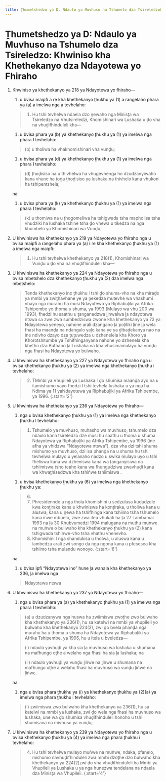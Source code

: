 ```yaml
---
title: Ṱhumetshedzo ya D. Ndaulo ya Muvhuso na Tshumelo dza Tsireledzo&#58; Khwiniso kha Khethekanyo dza Ndayotewa yo Fhiraho
---
```


# Ṱhumetshedzo ya D: Ndaulo ya Muvhuso na Tshumelo dza Tsireledzo: Khwiniso kha Khethekanyo dza Ndayotewa yo Fhiraho

1.	Khwiniso ya khethekanyo ya 218 ya Ndayotewa yo fhiraho—
	1.	u bvisa maipfi a re kha khethekanyo ṱhukhu ya (1) a rangelaho phara ya (a) a imelwa nga a tevhelaho:

	> 1.	Hu tshi tevhelwa ndaela dzo ṋewaho nga Minisṱa wa Tsireledzo na Vhutsireledzi, Khomishinari wa Lushaka u ḓo vha na vhuḓifhinduleli kha—

	1.	u bvisa phara ya (b) ya khethekanyo ṱhukhu ya (1) ya imelwa nga phara I tevhelaho:

	> (b) u tholiwa ha vhakhomishinari vha vunḓu;

	1.	u bvisa phara ya (d) ya khethekanyo ṱhukhu ya (1) ya imelwa nga phara I tevhelaho:

	> (d) ṱhoḓisiso na u thivhelwa ha vhugevhenga ho dzudzanyiwaho kana vhune ha ṱoḓa ṱhoḓisiso ya lushaka na thivhelo kana vhukoni ha tshipentshela;
	
	na

	1.	u bvisa phara ya (k) ya khethekanyo ṱhukhu ya (1) ya imelwa nga phara I tevhelaho:

	> (k) u thomiwa na u ṱhogomeliwa ha tshigwada tsha mapholisa tsha vhudziki ha lushaka tshine tsha ḓo vhewa u tikedza na nga khumbelo ya Khomishinari wa Vunḓu;

2.	U khwiniswa ha khethekanyo ya 219 ya Ndayotewa yo fhiraho nga u bvisa maipfi a rangelaho phara ya (a) i re kha khethekanyo ṱhukhu ya (1) a imelwa nga maipfi:

	> 1.	Hu tshi tevhelwa khethekanyo ya 218(1), Khomishinari wa Vunḓu u ḓo vha na vhuḓifhinduleli kha—

3.	U khwiniswa ha khethekanyo ya 224 ya Ndayotewa yo fhiraho nga u bvisa mbetshelo dza khethekanyo ṱhukhu ya (2) dza imelwa nga mbetshelo:

	> Tenda khethekanyo ino ṱhukhu I tshi ḓo shuma-vho na kha miraḓo ya mmbi ya zwiṱhavhane ye ya ṋekedza mutevhe wa vhashumi vhayo nga murahu ha musi Ndayotewa ya Riphabuḽiki ya Afrika Tshipembe yo thoma u shuma, ya 1993 (Mulayo wa vhu 200 wa 1993), fhedzi hu saathu u ṱanganedzwa ḽinwalwa ḽa ndayotewa ntswa sa zwe zwa sumbedziswa zwone kha khethekanyo ya 73 ya Ndayotewa yeneyo, nahone arali dzangano ḽa poḽitiki ḽine ḽa wela fhasi ha maanḓa na ndangulo yaḽo kana ye ya ḓibaḓekanya nao na ine ndivho dzayo dza ṱuṱuwedza u dzhenelela kha Khoro ya Khorotshitumbe ya Tshifhinganyana nahone yo dzhenela kha khetho dza Buthano ḽa Lushaka na kha vhusimamulayo ha vunḓu nga fhasi ha Ndayotewa yo bulwaho.

4.	U khwiniswa ha khethekanyo ya 227 ya Ndayotewa yo fhiraho nga u bvisa khethekanyo ṱhukhu ya (2) ya imelwa nga khethekanyo ṱhukhu i tevhelaho:

	> 2.	TMmbi ya Vhupileli ya Lushaka I ḓo shumisa maanḓa ayo na u itamishumo yayo fhedzi I tshi tevhela lushaka u ya nga ha Ndima ya 11 yaNdayotewa ya Riphabuḽiki ya Afrika Tshipembe, ya 1996.
	> {:start='2'}

5.	U khwiniswa ha khethekanyo ya 236 ya Ndayotewa yo fhiraho—
	1.	nga u bvisa khethekanyo ṱhukhu ya (1) ya imelwa nga khethekanyo        ṱhukhu I tevhelaho:

	> 1.	Tshumelo ya muvhuso, muhasho wa muvhuso, tshumelo dza ndaulo kana tsireledzo dze musi hu saathu u thoma u shuma Ndayotewa ya Riphabuḽiki ya Afrika Tshipembe, ya 1996 (ine afha ya vhidzwa “Ndayotewa ntswa”), dza vha dzi tshi shuma mishumo ya muvhuso, dzi isa phanḓa na u shuma hu tshi tevhelwa mulayo u yelanaho nadzo u swika mulayo uyo u tshi fheliswa kana wa dzheniswa kana wa ṱanganyisiwa na tshiimiswa tsho teaho kana wa fhungudziwa zwavhuḓi kana wa khwaṱhisedzwa kha tshiṅwe tshiimiswa .

	1.	u bvisa khethekanyo ṱhukhu ya (6) ya imelwa nga khethekanyo ṱhukhu ya:

	> 6.	
	>	1.	Phresidennde a nga thola khomishini u sedzulusa kuḓadzele kwa konṱiraka kana u khwiniswa ha konṱiraka, u tholiwa kana u aluswa, kana u ṋewa ha tshifhinga kana tshiimo tsha tshumelo kana iṅwe mbuelo, zwe zwa itea vhukati ha ḽa 27 Lambamai 1993 na ḽa 30 Khubvumedzi 1994 malugana na muthu muṅwe na muṅwe o buliwaho kha khethekanyo ṱhukhu ya (2) kana tshigwada tshiṅwe-vho tsha vhathu vhenevho.
	>	1.	Khomishini I nga shandukisa u tholwa, u aluswa kana u lambedza arali zwi songo ḓa nga ngona kana u pfesesea kha tshiimo tsha mulandu wonoyo.
	> {:start='6'}
	
	na

	1.	u bvisa ipfi “Ndayotewa ino” hune ḽa wanala kha khethekanyo ya 236,    ḽa imelwa nga
	
	> Ndayotewa ntswa

6.	U khwiniswa ha khethekanyo ya 237 ya Ndayotewa yo fhiraho—
	1.	nga u bvisa phara ya (a) ya khethekanyo ṱhukhu ya (1) ya imelwa nga phara I tevhelaho:

	> (a) u dzudzanywa nga huswa ha zwiimiswa zwoṱhe zwo bulwaho kha khethekanyo ya 236(1), hu sa katelwi na mmbi ya vhupileli yo bulwaho kha khethekanyo 224(2), zwi ḓo bvela phanḓa nga murahu ha u thoma u shuma ha Ndayotewa ya Riphabuḽiki ya Afrika Tshipembe, ya 1996, hu u itela u bveledza—
	> 
	> (i) ndaulo yavhuḓi ya kha sia ḽa muvhuso wa lushaka u shumana na mafhungo oṱhe a welaho nga fhasi ha sia ḽa lushaka; na
	> 
	> (ii) ndaulo yavhuḓi ya vunḓu ḽiṅwe na ḽiṅwe u shumana na mafhungo oṱhe a welaho fhasi ha muvhuso wa vunḓu ḽiṅwe na ḽiṅwe.
	
	na

	1.	nga u bvisa phara ṱhukhu ya (i) ya khethekanyo ṱhukhu ya (2)(a) ya imelwa nga phara ṱhukhu i tevhelaho:

	> (i) zwiimiswa zwo bulwaho kha khethekanyo ya 236(1), hu sa katelwi na mmbi ya lushaka, zwi ḓo wela nga fhasi ha muvhuso wa lushaka, une wa ḓo shumisa vhuḓifhinduleli honoho u tshi shumisana na mivhuso ya vunḓu;

7.	U khwiniswa ha khethekanyo ya 239 ya Ndayotewa yo fhiraho nga u bvisa khethekanyo ṱhukhu ya (4) ya imelwa nga phara ṱhukhu i tevhelaho:

	> 4.	Hu tshi tevhelwa mulayo muṅwe na muṅwe, ndaka, pfanelo, mishumo navhuḓifhinduleli zwa mmbi dzoṱhe dzo bulwaho kha khethekanyo ya 224(2)zwi ḓo vha vhuḓifhinduleli ha Mmbi ya Vhupileli ya Lushaka u ya nga hunezwa tendelana na ndaela dza Minisṱa wa Vhupileli.
	> {:start='4'}
